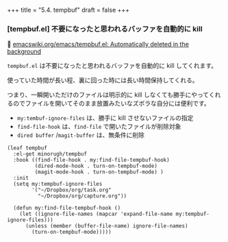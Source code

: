 +++
title = "5.4. tempbuf"
draft = false
+++
### [tempbuf.el] 不要になったと思われるバッファを自動的に kill
🔗 [emacswiki.org/emacs/tempbuf.el: Automatically deleted in the background](https://www.emacswiki.org/emacs/tempbuf.el)

`tempbuf.el` は不要になったと思われるバッファを自動的に kill してくれます。

使っていた時間が長い程、裏に回った時には長い時間保持してくれる。

つまり、一瞬開いただけのファイルは明示的に kill しなくても勝手にやってくれるのでファイルを開いてそのまま放置みたいなズボラな自分には便利です。

* `my:tembuf-ignore-files` は、勝手に kill させないファイルの指定
* `find-file-hook` は、`find-file` で開いたファイルが削除対象
* `dired buffer` /`magit-buffer` は、無条件に削除

```elisp
(leaf tempbuf
  :el-get minorugh/tempbuf
  :hook ((find-file-hook . my:find-file-tempbuf-hook)
		 (dired-mode-hook . turn-on-tempbuf-mode)
		 (magit-mode-hook . turn-on-tempbuf-mode) )
  :init
  (setq my:tempbuf-ignore-files
		'("~/Dropbox/org/task.org"
          "~/Dropbox/org/capture.org"))

  (defun my:find-file-tempbuf-hook ()
	(let ((ignore-file-names (mapcar 'expand-file-name my:tempbuf-ignore-files)))
      (unless (member (buffer-file-name) ignore-file-names)
		(turn-on-tempbuf-mode)))))
```

